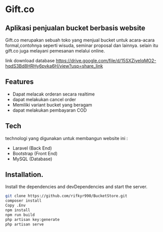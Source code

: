 # Gift.co
## Aplikasi penjualan bucket berbasis website

Gift.co merupakan sebuah toko yang menjual bucket untuk acara-acara formal,contohnya seperti wisuda, seminar proposal dan lainnya. selain itu gift.co juga melayani pemesanan melalui online.

link download database https://drive.google.com/file/d/15SXZiyeIqMO2-hqdS3Bd8HRHy6pvka6H/view?usp=share_link
## Features

- Dapat melacak orderan secara realtime
- dapat melakukan cancel order
- Memiliki variant bucket yang beragam
- dapat melakukan pembayaran COD

## Tech

technologi yang digunakan untuk membangun website ini :

- Laravel (Back End)
- Bootstrap (Front End)
- MySQL (Database)

## Installation.

Install the dependencies and devDependencies and start the server.

```sh
git clone https://github.com/rifkyr990/BucketStore.git
composer install
Copy .Env
npm install
npm run build
php artisan key:generate
php artisan serve
```
